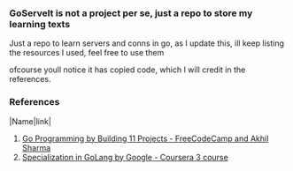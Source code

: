 ### GoServeIt is not a project per se, just a repo to store my learning texts

Just a repo to learn servers and conns in go, as I update this, ill keep listing the resources I used, feel free to use them

ofcourse youll notice it has copied code, which I will credit in the references.

### References
|Name|link|
1. [Go Programming by Building 11 Projects - FreeCodeCamp and Akhil Sharma](https://youtu.be/jFfo23yIWac)
2. [Specialization in GoLang by Google - Coursera 3 course](https://www.coursera.org/specializations/google-golang)
